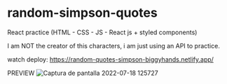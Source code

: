 # random-simpson-quotes
React practice  (HTML - CSS - JS - React js + styled components)

I am NOT the creator of this characters, i am just using an API to practice.

watch deploy: https://random-quotes-simpson-biggyhands.netlify.app/

PREVIEW
![Captura de pantalla 2022-07-18 125727](https://user-images.githubusercontent.com/96136484/179573227-c4b3a91d-191b-4107-987c-356f4a605ae4.png)
